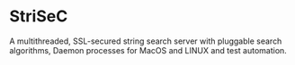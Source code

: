 # StriSeC
A multithreaded, SSL-secured string search server with pluggable search algorithms, Daemon processes for MacOS and LINUX and test automation.
